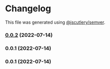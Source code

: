 # Changelog

This file was generated using [@jscutlery/semver](https://github.com/jscutlery/semver).

### [0.0.2](https://github.com/yurikrupnik/nx-go-playground/compare/api-users-0.0.1...api-users-0.0.2) (2022-07-14)

### 0.0.1 (2022-07-14)

### 0.0.1 (2022-07-14)
